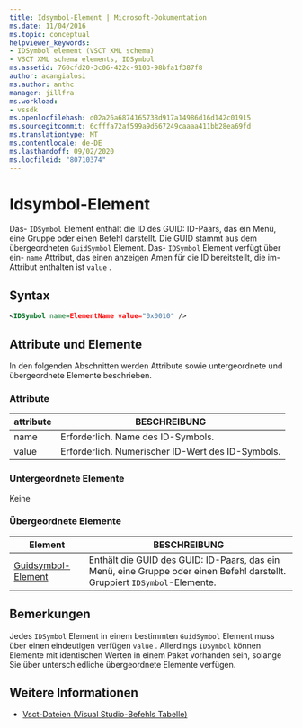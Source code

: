 ```yaml
---
title: Idsymbol-Element | Microsoft-Dokumentation
ms.date: 11/04/2016
ms.topic: conceptual
helpviewer_keywords:
- IDSymbol element (VSCT XML schema)
- VSCT XML schema elements, IDSymbol
ms.assetid: 760cfd20-3c06-422c-9103-98bfa1f387f8
author: acangialosi
ms.author: anthc
manager: jillfra
ms.workload:
- vssdk
ms.openlocfilehash: d02a26a6874165738d917a14986d16d142c01915
ms.sourcegitcommit: 6cfffa72af599a9d667249caaaa411bb28ea69fd
ms.translationtype: MT
ms.contentlocale: de-DE
ms.lasthandoff: 09/02/2020
ms.locfileid: "80710374"
---
```

# <a name="idsymbol-element"></a>Idsymbol-Element
Das- `IDSymbol` Element enthält die ID des GUID: ID-Paars, das ein Menü, eine Gruppe oder einen Befehl darstellt. Die GUID stammt aus dem übergeordneten `GuidSymbol` Element. Das- `IDSymbol` Element verfügt über ein- `name` Attribut, das einen anzeigen Amen für die ID bereitstellt, die im-Attribut enthalten ist `value` .

## <a name="syntax"></a>Syntax

```xml
<IDSymbol name=ElementName value="0x0010" />
```

## <a name="attributes-and-elements"></a>Attribute und Elemente
 In den folgenden Abschnitten werden Attribute sowie untergeordnete und übergeordnete Elemente beschrieben.

### <a name="attributes"></a>Attribute

|attribute|BESCHREIBUNG|
|---------------|-----------------|
|name|Erforderlich. Name des ID-Symbols.|
|value|Erforderlich. Numerischer ID-Wert des ID-Symbols.|

### <a name="child-elements"></a>Untergeordnete Elemente
 Keine

### <a name="parent-elements"></a>Übergeordnete Elemente

|Element|BESCHREIBUNG|
|-------------|-----------------|
|[Guidsymbol-Element](../extensibility/guidsymbol-element.md)|Enthält die GUID des GUID: ID-Paars, das ein Menü, eine Gruppe oder einen Befehl darstellt. Gruppiert `IDSymbol`-Elemente.|

## <a name="remarks"></a>Bemerkungen
 Jedes `IDSymbol` Element in einem bestimmten `GuidSymbol` Element muss über einen eindeutigen verfügen `value` . Allerdings `IDSymbol` können Elemente mit identischen Werten in einem Paket vorhanden sein, solange Sie über unterschiedliche übergeordnete Elemente verfügen.

## <a name="see-also"></a>Weitere Informationen
- [Vsct-Dateien (Visual Studio-Befehls Tabelle)](../extensibility/internals/visual-studio-command-table-dot-vsct-files.md)
